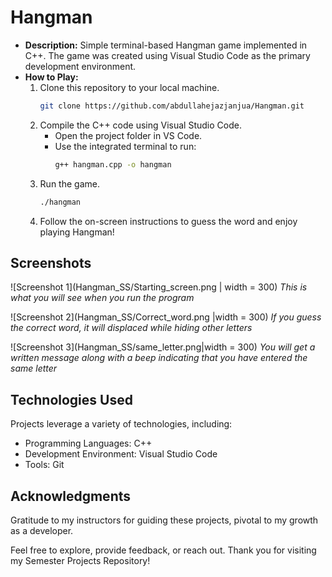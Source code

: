 # Hangman

- **Description:** Simple terminal-based Hangman game implemented in C++. The game was created using Visual Studio Code as the primary development environment.
- **How to Play:**
  1. Clone this repository to your local machine.
     ```bash
     git clone https://github.com/abdullahejazjanjua/Hangman.git
     ```
  2. Compile the C++ code using Visual Studio Code.
     - Open the project folder in VS Code.
     - Use the integrated terminal to run:
       ```bash
       g++ hangman.cpp -o hangman
       ```
  3. Run the game.
     ```bash
     ./hangman
     ```
  4. Follow the on-screen instructions to guess the word and enjoy playing Hangman!

## Screenshots

![Screenshot 1](Hangman_SS/Starting_screen.png | width = 300)
*This is what you will see when you run the program*

![Screenshot 2](Hangman_SS/Correct_word.png |width = 300)
*If you guess the correct word, it will displaced while hiding other letters*

![Screenshot 3](Hangman_SS/same_letter.png|width = 300)
*You will get a written message along with a beep indicating that you have entered the same letter*


## Technologies Used

Projects leverage a variety of technologies, including:
- Programming Languages: C++
- Development Environment: Visual Studio Code
- Tools: Git

## Acknowledgments

Gratitude to my instructors for guiding these projects, pivotal to my growth as a developer.

Feel free to explore, provide feedback, or reach out. Thank you for visiting my Semester Projects Repository!
